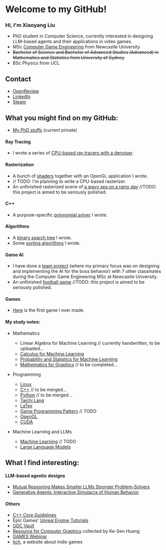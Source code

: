 # Welcome to my GitHub!

### Hi, I'm Xiaoyang Liu

- PhD student in Computer Science, currently interested in designing LLM-based agents and their applications in video games.
- MSc [Computer Game Engineering](https://www.ncl.ac.uk/postgraduate/degrees/5152f/) from Newcastle University
- ~~Bachelor of Science and Bachelor of Advanced Studies (Advanced) in Mathematics and Statistics from University of Sydney~~
- BSc Physics from UCL

## Contact

- [OpenReview](https://openreview.net/profile?id=~Xiaoyang_Liu9)
- [LinkedIn](https://linkedin.com/in/xiaoyang-liu-642b74aa)
- [Steam](https://steamcommunity.com/id/iq404/)

## What you might find on my GitHub:

- [My PhD stuffs](https://github.com/IQ404/phd-base) (current private)

#### Ray Tracing

- I wrote a series of [CPU-based ray tracers with a denoiser](https://github.com/IQ404/cpu-based-ray-tracer).

#### Rasterization

- A bunch of [shaders](https://github.com/IQ404/learning-opengl) together with an OpenGL application I wrote.
- // TODO: I'm planning to write a CPU-based rasterizer.
- An unfinished rasterized scene of [a wavy sea on a rainy day](https://github.com/IQ404/FinalProject-CSC8502) //TODO: this project is aimed to be seriously polished.

#### C++

- A purpose-specific [polynomial solver](https://github.com/IQ404/Coursework-CSC8501) I wrote.

#### Algorithms

- A [binary search tree](https://github.com/IQ404/BinarySearchTree-CSC8501) I wrote.
- Some [sorting algorithms](https://github.com/IQ404/TheFastestSorter-CSC8501) I wrote.

#### Game AI

- I have done a [team project](https://github.com/blacktack2/MastersGroupProject2023) (where my primary focus was on designing and implementing the AI for the boss behavior) with 7 other classmates during the Computer Game Engineering MSc at Newcastle University.
- An unfinished [football game](https://github.com/IQ404/FinalProject-CSC8503) //TODO: this project is aimed to be seriously polished.

#### Games

- [Here](https://github.com/IQ404/MyFirstGame) is the first game I ever made.

#### My study notes:

- Mathematics
  - Linear Algebra for Machine Learning  // currently handwritten, to be uploaded...
  - [Calculus for Machine Learning](https://www.overleaf.com/read/dgkkwntmhgjc#8663d5)
  - [Probability and Statistics for Machine Learning](https://www.overleaf.com/read/fprgmmgvvhbb#0751f8)
  - [Mathematics for Graphics](https://github.com/IQ404/study-notes/blob/math-for-graphics/README.md)  // to be completed...
 
- Programming
  - [Linux](https://github.com/IQ404/study-notes/blob/linux/README.md)
  - [C++](https://github.com/IQ404/study-notes/blob/cpp/README.md)  // to be merged...
  - [Python](https://www.overleaf.com/read/wzrwprxvmmjx#352fff)  // to be merged...
  - [Taichi Lang](https://github.com/IQ404/study-notes/blob/taichi-lang/README.md)
  - [LaTex](https://github.com/IQ404/study-notes/blob/latex/README.md)
  - [Game Programming Pattern](https://github.com/IQ404/study-notes/tree/game-programming-pattern) // TODO
  - [OpenGL](https://github.com/IQ404/study-notes/blob/opengl/README.md)
  - [CUDA](https://github.com/IQ404/study-notes/blob/cuda/README.md)
 
- Machine Learning and LLMs
  - [Machine Learning](https://github.com/IQ404/study-notes/blob/machine-learning/README.md) // TODO
  - [Large Language Models](https://www.overleaf.com/read/pmzrgwmnjvyk#8ed277)

## What I find interesting:

#### LLM-based agentic designs

- [Mutual Reasoning Makes Smaller LLMs Stronger Problem-Solvers](https://arxiv.org/abs/2408.06195)
- [Generative Agents: Interactive Simulacra of Human Behavior](https://arxiv.org/pdf/2304.03442.pdf)

#### Others

- [C++ Core Guidelines](https://isocpp.github.io/CppCoreGuidelines/CppCoreGuidelines)
- Epic Games' [Unreal Engine Tutorials](https://dev.epicgames.com/community/unreal-engine/learning)
- [GDC Vault](https://www.gdcvault.com/)
- [Resource for Computer Graphics](https://kesen.realtimerendering.com/) collected by Ke-Sen Huang
- [GAMES Webinar](https://games-cn.org/previouswebinar-ppt/)
- [itch](https://itch.io/), a website about indie games

<!--
**IQ404/IQ404** is a ✨ _special_ ✨ repository because its `README.md` (this file) appears on your GitHub profile.

Here are some ideas to get you started:

- 🔭 I’m currently working on ...
- 🌱 I’m currently learning ...
- 👯 I’m looking to collaborate on ...
- 🤔 I’m looking for help with ...
- 💬 Ask me about ...
- 📫 How to reach me: ...
- 😄 Pronouns: ...
- ⚡ Fun fact: ...
-->

